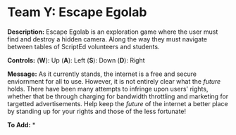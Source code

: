 # Team Y: Escape Egolab
**Description:** Escape Egolab is an exploration game where the user must find and destroy a hidden camera. Along the way they must navigate between tables of ScriptEd volunteers and students.

**Controls:** (**W**): Up
              (**A**): Left
              (**S**): Down
              (**D**): Right

**Message:** As it currently stands, the internet is a free and secure enviornment for all to use. However, it is not entirely clear what the _future_ holds. There have been many attempts to infringe upon users' rights, whether that be through charging for bandwidth throttling and marketing for targetted advertisements. Help keep the _future_ of the internet a better place by standing up for your rights and those of the less fortunate!

**To Add:**
*